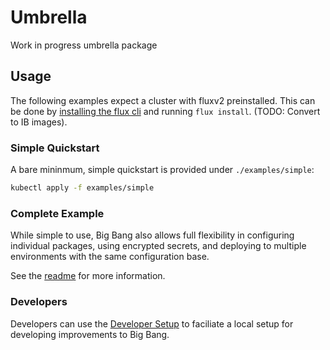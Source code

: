 # Umbrella

Work in progress umbrella package

## Usage

The following examples expect a cluster with fluxv2 preinstalled.  This can be done by [installing the flux cli](https://toolkit.fluxcd.io/get-started/#install-the-flux-cli) and running `flux install`.  (TODO: Convert to IB images).

### Simple Quickstart

A bare mininmum, simple quickstart is provided under `./examples/simple`:

```bash
kubectl apply -f examples/simple
```

### Complete Example

While simple to use, Big Bang also allows full flexibility in configuring individual packages, using encrypted secrets, and deploying to multiple environments with the same configuration base.  

See the [readme](./examples/complete/README.md) for more information.


### Developers

Developers can use the [Developer Setup](./examples/development/README.md) to faciliate a local setup for developing improvements to Big Bang.